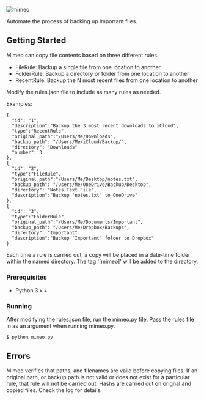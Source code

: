 ![mimeo](https://github.com/bsacash/mimeo/blob/master/assets/mimeo.png?raw=true)

Automate the process of backing up important files.

## Getting Started

Mimeo can copy file contents based on three different rules.
* FileRule: Backup a single file from one location to another
* FolderRule: Backup a directory or folder from one location to another
* RecentRule: Backup the N most recent files from one location to another

Modify the rules.json file to include as many rules as needed.

Examples:
```
{
  "id": "1",
  "description":"Backup the 3 most recent downloads to iCloud",
  "type":"RecentRule",
  "original_path":"/Users/Me/Downloads",
  "backup_path": "/Users/Me/iCloud/Backup/",
  "directory": "Downloads"
  "number": 3
},
{
  "id": "2",
  "type":"FileRule",
  "original_path":"/Users/Me/Desktop/notes.txt",
  "backup_path": "/Users/Me/OneDrive/Backup/Desktop",
  "directory": "Notes Text File",
  "description":"Backup 'notes.txt' to OneDrive"
},
{
  "id": "3",
  "type":"FolderRule",
  "original_path":"/Users/Me/Documents/Important",
  "backup_path": "/Users/Me/Dropbox/Backups",
  "directory": "Important"
  "description":"Backup 'Important' folder to Dropbox"
}
```

Each time a rule is carried out, a copy will be placed in a date-time folder within the named directory. The tag '[mimeo]' will be added to the directory.

### Prerequisites

* Python 3.x +

### Running

After modifying the rules.json file, run the mimeo.py file.
Pass the rules file in as an argument when running mimeo.py.
```
$ python mimeo.py
```

## Errors

Mimeo verifies that paths, and filenames are valid before copying files. If an original path, or backup path is not valid or does not exist for a particular rule, that rule will not be carried out. Hashs are carried out on orignal and copied files. Check the log for details.
